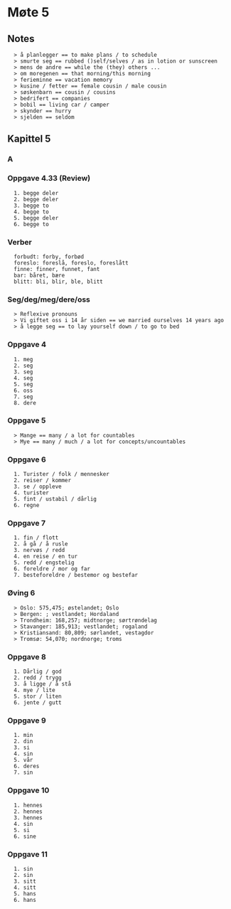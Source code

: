 # Møte 5

## Notes
```
  > å planlegger == to make plans / to schedule
  > smurte seg == rubbed ()self/selves / as in lotion or sunscreen
  > mens de andre == while the (they) others ...
  > om moregenen == that morning/this morning
  > ferieminne == vacation memory
  > kusine / fetter == female cousin / male cousin
  > søskenbarn == cousin / cousins
  > bedrifert == companies
  > bobil == living car / camper
  > skynder == hurry
  > sjelden == seldom
```

## Kapittel 5

### A


### Oppgave 4.33 (Review)

```
  1. begge deler
  2. begge deler
  3. begge to
  4. begge to
  5. begge deler
  6. begge to
```


### Verber

```
  forbudt: forby, forbød
  foreslo: foreslå, foreslo, foreslått
  finne: finner, funnet, fant
  bar: båret, bære
  blitt: bli, blir, ble, blitt
```


### Seg/deg/meg/dere/oss
```
  > Reflexive pronouns
  > Vi giftet oss i 14 år siden == we married ourselves 14 years ago
  > å legge seg == to lay yourself down / to go to bed
```

### Oppgave 4
```
  1. meg
  2. seg
  3. seg
  4. seg
  5. seg
  6. oss
  7. seg
  8. dere
```

### Oppgave 5
```
  > Mange == many / a lot for countables
  > Mye == many / much / a lot for concepts/uncountables
```

### Oppgave 6
```
  1. Turister / folk / mennesker
  2. reiser / kommer
  3. se / oppleve
  4. turister
  5. fint / ustabil / dårlig
  6. regne
```

### Oppgave 7
```
  1. fin / flott
  2. å gå / å rusle
  3. nervøs / redd
  4. en reise / en tur
  5. redd / engstelig
  6. foreldre / mor og far
  7. besteforeldre / bestemor og bestefar
```

### Øving 6
```
  > Oslo: 575,475; østelandet; Oslo
  > Bergen: ; vestlandet; Hordaland
  > Trondheim: 168,257; midtnorge; sørtrøndelag
  > Stavanger: 185,913; vestlandet; rogaland
  > Kristiansand: 80,809; sørlandet, vestagdor
  > Tromsø: 54,070; nordnorge; troms
```

### Oppgave 8
```
  1. Dårlig / god
  2. redd / trygg
  3. å ligge / å stå
  4. mye / lite
  5. stor / liten
  6. jente / gutt
```

### Oppgave 9
```
  1. min
  2. din
  3. si
  4. sin
  5. vår
  6. deres
  7. sin
```

### Oppgave 10
```
  1. hennes
  2. hennes
  3. hennes
  4. sin
  5. si
  6. sine
```

### Oppgave 11
```
  1. sin
  2. sin
  3. sitt
  4. sitt
  5. hans
  6. hans
```
